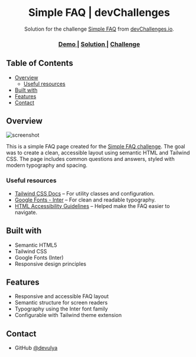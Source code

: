 <!-- README.md -->

<h1 align="center">Simple FAQ | devChallenges</h1>

<div align="center">
   Solution for the challenge <a href="https://devchallenges.io/challenge/simple-faq-challenge" target="_blank">Simple FAQ</a> from <a href="https://devchallenges.io" target="_blank">devChallenges.io</a>.
</div>

<div align="center">
  <h3>
    <a href="https://devulya.github.io/Simple-FAQ">
      Demo
    </a>
    <span> | </span>
    <a href="https://github.com/devulya/Simple-FAQ">
      Solution
    </a>
    <span> | </span>
    <a href="https://devchallenges.io/challenge/simple-faq-challenge">
      Challenge
    </a>
  </h3>
</div>

## Table of Contents

- [Overview](#overview)
  - [Useful resources](#useful-resources)
- [Built with](#built-with)
- [Features](#features)
- [Contact](#contact)

## Overview

![screenshot](./screenshot.png)

This is a simple FAQ page created for the [Simple FAQ challenge](https://devchallenges.io/challenge/simple-faq-challenge). The goal was to create a clean, accessible layout using semantic HTML and Tailwind CSS. The page includes common questions and answers, styled with modern typography and spacing.

### Useful resources

- [Tailwind CSS Docs](https://tailwindcss.com/docs) – For utility classes and configuration.
- [Google Fonts - Inter](https://fonts.google.com/specimen/Inter) – For clean and readable typography.
- [HTML Accessibility Guidelines](https://developer.mozilla.org/en-US/docs/Web/Accessibility) – Helped make the FAQ easier to navigate.

## Built with

- Semantic HTML5
- Tailwind CSS
- Google Fonts (Inter)
- Responsive design principles

## Features

- Responsive and accessible FAQ layout
- Semantic structure for screen readers
- Typography using the Inter font family
- Configurable with Tailwind theme extension

## Contact

- GitHub [@devulya](https://github.com/devulya)
